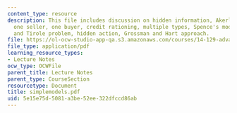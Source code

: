 ```yaml
---
content_type: resource
description: This file includes discussion on hidden information, Akerlof's Lemons,
  one seller, one buyer, credit rationing, multiple types, Spence's model, Maskin
  and Tirole problem, hidden action, Grossman and Hart approach.
file: https://ol-ocw-studio-app-qa.s3.amazonaws.com/courses/14-129-advanced-contract-theory-spring-2005/5e15e75d5081a3be52ee322dfccd86ab_simplemodels.pdf
file_type: application/pdf
learning_resource_types:
- Lecture Notes
ocw_type: OCWFile
parent_title: Lecture Notes
parent_type: CourseSection
resourcetype: Document
title: simplemodels.pdf
uid: 5e15e75d-5081-a3be-52ee-322dfccd86ab
---
```


